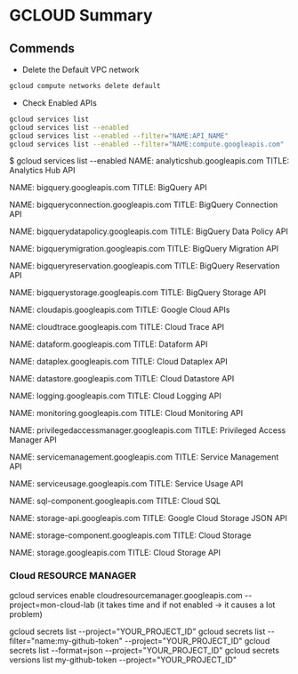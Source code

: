 # GCLOUD Summary

## Commends

- Delete the Default VPC network

```bash
gcloud compute networks delete default
```

- Check Enabled APIs
  
```bash
gcloud services list
gcloud services list --enabled
gcloud services list --enabled --filter="NAME:API_NAME"
gcloud services list --enabled --filter="NAME:compute.googleapis.com"

```

$ gcloud services list --enabled
NAME: analyticshub.googleapis.com
TITLE: Analytics Hub API

NAME: bigquery.googleapis.com
TITLE: BigQuery API

NAME: bigqueryconnection.googleapis.com
TITLE: BigQuery Connection API

NAME: bigquerydatapolicy.googleapis.com
TITLE: BigQuery Data Policy API

NAME: bigquerymigration.googleapis.com
TITLE: BigQuery Migration API

NAME: bigqueryreservation.googleapis.com
TITLE: BigQuery Reservation API

NAME: bigquerystorage.googleapis.com
TITLE: BigQuery Storage API

NAME: cloudapis.googleapis.com
TITLE: Google Cloud APIs

NAME: cloudtrace.googleapis.com
TITLE: Cloud Trace API

NAME: dataform.googleapis.com
TITLE: Dataform API

NAME: dataplex.googleapis.com
TITLE: Cloud Dataplex API

NAME: datastore.googleapis.com
TITLE: Cloud Datastore API

NAME: logging.googleapis.com
TITLE: Cloud Logging API

NAME: monitoring.googleapis.com
TITLE: Cloud Monitoring API

NAME: privilegedaccessmanager.googleapis.com
TITLE: Privileged Access Manager API

NAME: servicemanagement.googleapis.com
TITLE: Service Management API

NAME: serviceusage.googleapis.com
TITLE: Service Usage API

NAME: sql-component.googleapis.com
TITLE: Cloud SQL

NAME: storage-api.googleapis.com
TITLE: Google Cloud Storage JSON API

NAME: storage-component.googleapis.com
TITLE: Cloud Storage

NAME: storage.googleapis.com
TITLE: Cloud Storage API


### Cloud RESOURCE MANAGER
gcloud services enable cloudresourcemanager.googleapis.com --project=mon-cloud-lab
(it takes time and if not enabled -> it causes a lot problem)




gcloud secrets list --project="YOUR_PROJECT_ID"
gcloud secrets list --filter="name:my-github-token" --project="YOUR_PROJECT_ID"
gcloud secrets list --format=json --project="YOUR_PROJECT_ID"
gcloud secrets versions list my-github-token --project="YOUR_PROJECT_ID"
